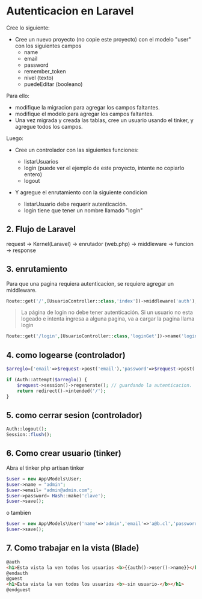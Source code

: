 # Autenticacion en Laravel

Cree lo siguiente:

* Cree un nuevo proyecto (no copie este proyecto) con el modelo "user" con los siguientes campos
  * name
  * email
  * password
  * remember_token
  * nivel (texto)
  * puedeEditar (booleano)

Para ello:

* modifique la migracion para agregar los campos faltantes.
* modifique el modelo para agregar los campos faltantes.
* Una vez migrada y creada las tablas, cree un usuario usando el tinker, y agregue todos los campos.

Luego:

* Cree un controlador con las siguientes funciones:
  * listarUsuarios
  * login (puede ver el ejemplo de este proyecto, intente no copiarlo entero)
  * logout

* Y agregue el enrutamiento con la siguiente condicion
  * listarUsuario debe requerir autenticación.
  * login tiene que tener un nombre llamado "login"

##  2. <a name='FlujodeLaravel'></a>Flujo de Laravel

request -> Kernel(Laravel) -> enrutador (web.php) -> middleware -> funcion -> response

##  3. <a name='enrutamiento'></a>enrutamiento

Para que una pagina requiera autenticacion, se requiere agregar un middleware.

```php
Route::get('/',[UsuarioController::class,'index'])->middleware('auth');
```

> La página de login no debe tener autenticación.
> Si un usuario no esta logeado e intenta ingresa a alguna pagina, va a cargar la pagina llama login

```php
Route::get('/login',[UsuarioController::class,'loginGet'])->name('login');
```

##  4. <a name='comologearsecontrolador'></a>como logearse (controlador)

```php
$arreglo=['email'=>$request->post('email'),'password'=>$request->post('password')];

if (Auth::attempt($arreglo)) {
    $request->session()->regenerate(); // guardando la autenticacion.
    return redirect()->intended('/');
}
```

##  5. <a name='comocerrarsesioncontrolador'></a>como cerrar sesion (controlador)

```php
Auth::logout();
Session::flush();
```

##  6. <a name='Comocrearusuariotinker'></a>Como crear usuario (tinker)

Abra el tinker php artisan tinker

```php
$user = new App\Models\User;
$user->name = "admin";
$user->email= "admin@admin.com";
$user->password= Hash::make('clave');
$user->save();
```

o tambien

```php
$user = new App\Models\User('name'=>'admin','email'=>'a@b.cl','password'=>Hash::make('clave'));
$user->save();
```

##  7. <a name='ComotrabajarenlavistaBlade'></a>Como trabajar en la vista (Blade)

```html
@auth
<h1>Esta vista la ven todos los usuarios <b>{{auth()->user()->name}}</b></h1>
@endauth
@guest
<h1>Esta vista la ven todos los usuarios <b>-sin usuario-</b></h1>
@endguest
```
